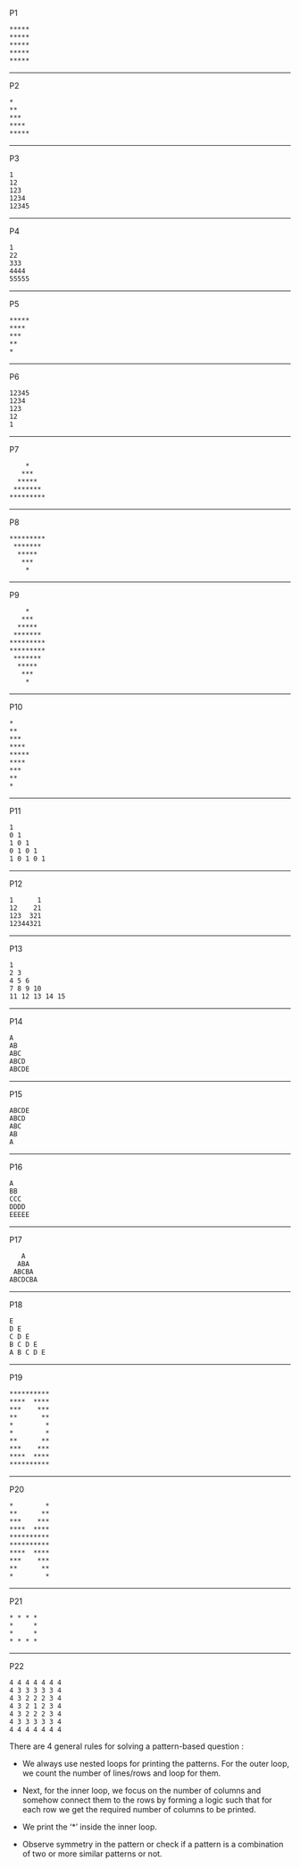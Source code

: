 P1
```
*****
*****
*****
*****
*****
```
---
P2
```
*
**
***
****
*****
```
---
P3
```
1
12
123
1234
12345
```
---
P4
```
1
22
333
4444
55555
```
---
P5
```
*****
****
***
**
*
```
---
P6
```
12345
1234
123
12
1
```
---
P7
```
    *    
   ***   
  *****  
 ******* 
*********
```
---
P8
```
*********
 ******* 
  *****  
   ***   
    *    
```
---
P9
```
    *    
   ***   
  *****  
 ******* 
*********
*********
 ******* 
  *****  
   ***   
    *    
```
---
P10
```
*
**
***
****
*****
****
***
**
*
```
---
P11
```
1
0 1
1 0 1
0 1 0 1
1 0 1 0 1
```
---
P12
```
1      1
12    21
123  321
12344321
```
---
P13
```
1
2 3
4 5 6
7 8 9 10
11 12 13 14 15
```
---
P14
```
A
AB
ABC
ABCD
ABCDE
```
---
P15
```
ABCDE
ABCD
ABC
AB
A
```
---
P16
```
A
BB
CCC
DDDD
EEEEE
```
---
P17
```
   A
  ABA
 ABCBA 
ABCDCBA
```
---
P18
```
E
D E
C D E
B C D E
A B C D E
```
---
P19
```
**********
****  ****
***    ***
**      **
*        *
*        *
**      **
***    ***
****  ****
**********
```
---
P20
```
*        *
**      **
***    ***
****  ****
**********
**********
****  ****
***    ***
**      **
*        * 
```
---
P21
```
* * * *
*     *
*     *
* * * *
```
---
P22
```
4 4 4 4 4 4 4
4 3 3 3 3 3 4
4 3 2 2 2 3 4
4 3 2 1 2 3 4
4 3 2 2 2 3 4
4 3 3 3 3 3 4
4 4 4 4 4 4 4
```

There are 4 general rules for solving a pattern-based question : 

- We always use nested loops for printing the patterns. For the outer loop, we count the number of lines/rows and loop for them.

- Next, for the inner loop, we focus on the number of columns and somehow connect them to the rows by forming a logic such that for each row we get the required number of columns to be printed.

- We print the ‘*’ inside the inner loop.

- Observe symmetry in the pattern or check if a pattern is a combination of two or more similar patterns or not.